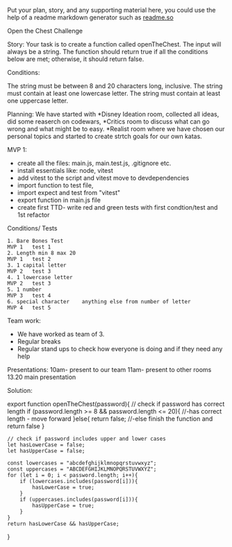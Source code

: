 Put your plan, story, and any supporting material here, you could use the help of a readme markdown generator such as [readme.so](https://readme.so/)



Open the Chest Challenge

Story:
Your task is to create a function called openTheChest. The input will always be a string. The function should return true if all the conditions below are met; otherwise, it should return false.

Conditions:

The string must be between 8 and 20 characters long, inclusive.
The string must contain at least one lowercase letter.
The string must contain at least one uppercase letter.

Planning: 
We have started with *Disney Ideation room, collected all ideas, did some reaserch on codewars,
 *Critics room to discuss what can go wrong and what might be to easy. 
 *Realist room where we have chosen our personal topics and started to create strtch goals for our own katas.

MVP 1:
* create all the files: main.js, main.test.js, .gitignore etc.
* install essentials like: node, vitest
* add vitest to the script and vitest move to devdependencies
* import function to test file,
* import expect and test from "vitest"
* export function in main.js file
* create first TTD- write red and green tests with first condtion/test and 1st refactor


Conditions/ Tests

    1. Bare Bones Test                                                  MVP 1   test 1
	2. Length min 8	max 20		                                        MVP 1	test 2
	3. 1 capital letter				                                    MVP 2	test 3
	4. 1 lowercase letter			                                    MVP 2	test 3
	5. 1 number				                                            MVP 3	test 4
	6. special character	anything else from number of letter			MVP 4	test 5
						
Team work: 
* We have worked as team of 3.
* Regular breaks
* Regular stand ups to check how everyone is doing and if they need any help

Presentations:
10am- present to our team 
11am- present to other rooms
13.20 main presentation



Solution:

export function openTheChest(password){
    // check if password has correct length
    if (password.length >= 8 && password.length <= 20){
        //-has correct length - move forward
    }else{
        return false; //-else finish the function and return false
    }

    // check if password includes upper and lower cases
    let hasLowerCase = false;
    let hasUpperCase = false;

    const lowercases = "abcdefghijklmnopqrstuvwxyz";
    const uppercases = "ABCDEFGHIJKLMNOPQRSTUVWXYZ";
    for (let i = 0; i < password.length; i++){
        if (lowercases.includes(password[i])){
            hasLowerCase = true;
        }
        if (uppercases.includes(password[i])){
            hasUpperCase = true;
        }
    }
    return hasLowerCase && hasUpperCase;
}